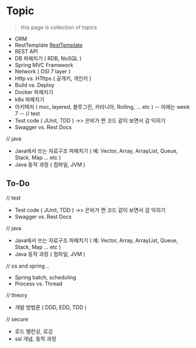 # Topic
> this page is collection of topics

* ORM
* RestTemplate [RestTemplate](https://e2e2e2.tistory.com/15)
* REST API
* DB 파헤치기 ( RDB, NoSQL )
* Spring MVC Framework
* Network ( OSI 7 layer )
* Http vs. HTttps ( 공개키, 개인키 )
* Build vs. Deploy
* Docker 파헤치기
* k8s 파헤치기
* 아키텍처 ( mvc, layered, 블루그린, 카라니아, Rolling, ... etc )
-- 아래는 week 7 --
// test
* Test code ( JUnit, TDD ) ->> 은비가 짠 코드 같이 보면서 감 익히기
* Swagger vs. Rest Docs

// java
* Java에서 쓰는 자료구조 파헤치기 ( 예: Vector, Array, ArrayList, Queue, Stack, Map ... etc )
* Java 동작 과정 ( 컴파일, JVM ) 

## To-Do
// test
* Test code ( JUnit, TDD ) ->> 은비가 짠 코드 같이 보면서 감 익히기
* Swagger vs. Rest Docs

// java
* Java에서 쓰는 자료구조 파헤치기 ( 예: Vector, Array, ArrayList, Queue, Stack, Map ... etc )
* Java 동작 과정 ( 컴파일, JVM ) 

// os and spring ..
* Spring batch, scheduling
* Process vs. Thread

// theory
* 개발 방법론 ( DDD, EDD, TDD )

// secure
* 로드 밸런싱, 로깅
* ssl 개념, 동작 과정
